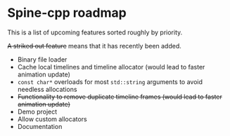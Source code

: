 # Spine-cpp roadmap

This is a list of upcoming features sorted roughly by priority.

~~A striked out feature~~ means that it has recently been added.

* Binary file loader
* Cache local timelines and timeline allocator (would lead to faster animation update)
* `const char*` overloads for most `std::string` arguments to avoid needless allocations
* ~~Functionality to remove duplicate timeline frames (would lead to faster animation update)~~
* Demo project
* Allow custom allocators
* Documentation

